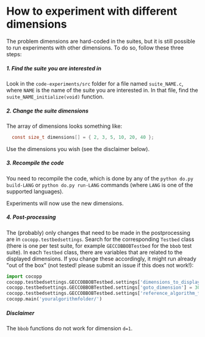 How to experiment with different dimensions
===========================================

The problem dimensions are hard-coded in the suites,
but it is still possible to run experiments with other dimensions.
To do so, follow these three steps:

##### 1. Find the suite you are interested in

Look in the `code-experiments/src` folder for a file named `suite_NAME.c`, where `NAME`
is the name of the suite you are interested in. In that file, find the 
`suite_NAME_initialize(void)` function. 

##### 2. Change the suite dimensions

The array of dimensions looks something like: 
```c
  const size_t dimensions[] = { 2, 3, 5, 10, 20, 40 };
```

Use the dimensions you wish (see the disclaimer below).

##### 3. Recompile the code

You need to recompile the code, which is done by any of the `python do.py build-LANG` or
`python do.py run-LANG` commands (where `LANG` is one of the supported languages).

Experiments will now use the new dimensions.

##### 4. Post-processing

The (probably) only changes that need to be made in the postprocessing are in `cocopp.testbedsettings`. Search for the corresponding `Testbed` class (there is one per test suite, for example `GECCOBBOBTestbed` for the `bbob` test suite). In each `Testbed` class, there are variables that are related to the displayed dimensions. If you change these accordingly, it might run already "out of the box" (not tested! please submit an issue if this does not work!):

```python
import cocopp
cocopp.testbedsettings.GECCOBBOBTestbed.settings['dimensions_to_display'] = (10, 15, 20, 25, 30, 40)
cocopp.testbedsettings.GECCOBBOBTestbed.settings['goto_dimension'] = 30
cocopp.testbedsettings.GECCOBBOBTestbed.settings['reference_algorithm_filename'] = ''  # no reference algorithm because it is only defined for standard dimensions
cocopp.main('youralgorithmfolder/')
```

##### Disclaimer

The `bbob` functions do not work for dimension `d=1`. 
